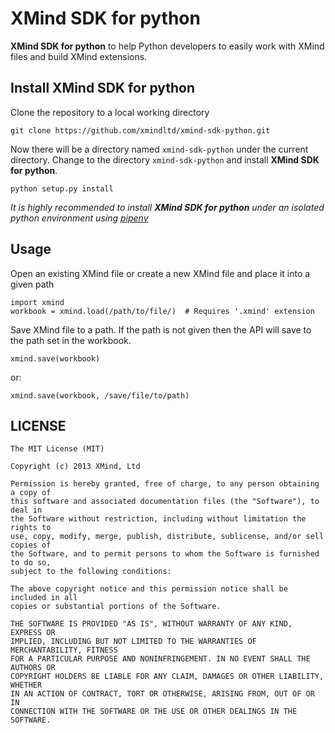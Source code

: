 # XMind SDK for python

**XMind SDK for python** to help Python developers to easily work with XMind files and build XMind extensions.

## Install XMind SDK for python

Clone the repository to a local working directory
```
git clone https://github.com/xmindltd/xmind-sdk-python.git
```
	
Now there will be a directory named `xmind-sdk-python` under the current directory. Change to the directory `xmind-sdk-python` and install **XMind SDK for python**.
```
python setup.py install
```
	
*It is highly recommended to install __XMind SDK for python__ under an isolated python environment using [pipenv](https://github.com/pypa/pipenv)*

## Usage

Open an existing XMind file or create a new XMind file and place it into a given path
```
import xmind
workbook = xmind.load(/path/to/file/)  # Requires '.xmind' extension
```
	
Save XMind file to a path.
If the path is not given then the API will save to the path set in the workbook.
```
xmind.save(workbook)
```
or:
```
xmind.save(workbook, /save/file/to/path)
```

	
## LICENSE
```
The MIT License (MIT)

Copyright (c) 2013 XMind, Ltd

Permission is hereby granted, free of charge, to any person obtaining a copy of
this software and associated documentation files (the "Software"), to deal in
the Software without restriction, including without limitation the rights to
use, copy, modify, merge, publish, distribute, sublicense, and/or sell copies of
the Software, and to permit persons to whom the Software is furnished to do so,
subject to the following conditions:

The above copyright notice and this permission notice shall be included in all
copies or substantial portions of the Software.

THE SOFTWARE IS PROVIDED "AS IS", WITHOUT WARRANTY OF ANY KIND, EXPRESS OR
IMPLIED, INCLUDING BUT NOT LIMITED TO THE WARRANTIES OF MERCHANTABILITY, FITNESS
FOR A PARTICULAR PURPOSE AND NONINFRINGEMENT. IN NO EVENT SHALL THE AUTHORS OR
COPYRIGHT HOLDERS BE LIABLE FOR ANY CLAIM, DAMAGES OR OTHER LIABILITY, WHETHER
IN AN ACTION OF CONTRACT, TORT OR OTHERWISE, ARISING FROM, OUT OF OR IN
CONNECTION WITH THE SOFTWARE OR THE USE OR OTHER DEALINGS IN THE SOFTWARE.
```